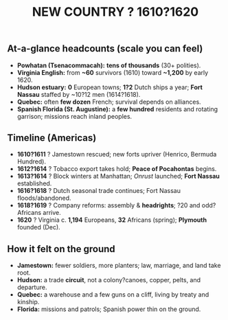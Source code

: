 ﻿---
title: NEW COUNTRY ? 1610?1620
summary: Headcounts, settlement scale, and decade timeline for Virginia, the Hudson, Quebec, and Spanish Florida.
---

## At-a-glance headcounts (scale you can feel)

- **Powhatan (Tsenacommacah):** **tens of thousands** (30+ polities).  
- **Virginia English:** from **~60** survivors (1610) toward **~1,200** by early 1620.  
- **Hudson estuary:** **0** European towns; **1?2** Dutch ships a year; **Fort Nassau** staffed by ~10?12 men (1614?1618).  
- **Quebec:** often **few dozen** French; survival depends on alliances.  
- **Spanish Florida (St. Augustine):** a **few hundred** residents and rotating garrison; missions reach inland peoples.

## Timeline (Americas)

- **1610?1611** ? Jamestown rescued; new forts upriver (Henrico, Bermuda Hundred).  
- **1612?1614** ? Tobacco export takes hold; **Peace of Pocahontas** begins.  
- **1613?1614** ? Block winters at Manhattan; *Onrust* launched; **Fort Nassau** established.  
- **1616?1618** ? Dutch seasonal trade continues; Fort Nassau floods/abandoned.  
- **1618?1619** ? Company reforms: assembly & **headrights**; ?20 and odd? Africans arrive.  
- **1620** ? Virginia c. **1,194** Europeans, **32** Africans (spring); **Plymouth** founded (Dec).

## How it felt on the ground

- **Jamestown:** fewer soldiers, more planters; law, marriage, and land take root.  
- **Hudson:** a trade **circuit**, not a colony?canoes, copper, pelts, and departure.  
- **Quebec:** a warehouse and a few guns on a cliff, living by treaty and kinship.  
- **Florida:** missions and patrols; Spanish power thin on the ground.

